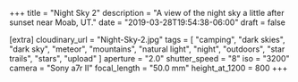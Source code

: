 +++
title = "Night Sky 2"
description = "A view of the night sky a little after sunset near Moab, UT."
date = "2019-03-28T19:54:38-06:00"
draft = false

[extra]
cloudinary_url = "Night-Sky-2.jpg"
tags = [
  "camping",
  "dark skies",
  "dark sky",
  "meteor",
  "mountains",
  "natural light",
  "night",
  "outdoors",
  "star trails",
  "stars",
  "upload"
]
aperture = "2.0"
shutter_speed = "8"
iso = "3200"
camera = "Sony a7r II"
focal_length = "50.0 mm"
height_at_1200 = 800
+++
